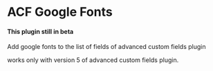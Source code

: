 # ACF Google Fonts
#### This plugin still in beta

Add google fonts to the list of fields of advanced custom fields plugin

works only with version 5 of advanced custom fields plugin.